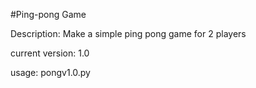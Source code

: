#Ping-pong Game

Description:
Make a simple ping pong game for 2 players

current version: 1.0

usage:
pongv1.0.py
